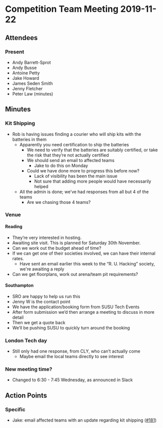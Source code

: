 # Competition Team Meeting 2019-11-22

## Attendees

### Present

- Andy Barrett-Sprot
- Andy Busse
- Antoine Petty
- Jake Howard
- James Seden Smith
- Jenny Fletcher
- Peter Law (minutes)

## Minutes

### Kit Shipping
 * Rob is having issues finding a courier who will ship kits with the batteries in them
    * Apparently you need certification to ship the batteries
      * We need to verify that the batteries are suitably certified, or take the risk that they’re not actually certified
      * We should send an email to affected teams
        * Jake to do this on Monday
      * Could we have done more to progress this before now?
        * Lack of visibility has been the main issue
        * Not sure that adding more people would have necessarily helped
    * All the admin is done; we’ve had responses from all but 4 of the teams
      * Are we chasing those 4 teams?

### Venue

#### Reading
 * They’re very interested in hosting.
 * Awaiting site visit. This is planned for Saturday 30th November.
 * Can we work out the budget ahead of time?
 * If we can get one of their societies involved, we can have their internal rates.
   * Have sent an email earlier this week to the “R. U. Hacking” society, we're awaiting a reply
 * Can we get floorplans, work out arena/team pit requirements?

#### Southampton
 * SRO are happy to help us run this
  * Jenny W is the contact point
  * We have the application/booking form from SUSU Tech Events
  * After form submission we’d then arrange a meeting to discuss in more detail
  * Then we get a quote back
  * We’ll be pushing SUSU to quickly turn around the booking

### London Tech day
 * Still only had one response, from CLY, who can’t actually come
   * Maybe email the local teams directly to see interest

### New meeting time?
 * Changed to 6:30 - 7:45 Wednesday, as announced in Slack

## Action Points

### Specific

- Jake: email affected teams with an update regarding kit shipping ([#181](https://github.com/srobo/competition-team-minutes/issues/181))
